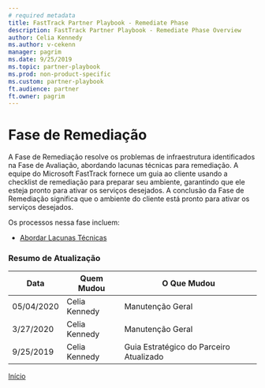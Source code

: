```yaml
---  
# required metadata  
title: FastTrack Partner Playbook - Remediate Phase  
description: FastTrack Partner Playbook - Remediate Phase Overview  
author: Celia Kennedy
ms.author: v-cekenn
manager: pagrim
ms.date: 9/25/2019
ms.topic: partner-playbook
ms.prod: non-product-specific  
ms.custom: partner-playbook
ft.audience: partner
ft.owner: pagrim
---  
```


# Fase de Remediação

A Fase de Remediação resolve os problemas de infraestrutura identificados na Fase de Avaliação, abordando lacunas técnicas para remediação. A equipe do Microsoft FastTrack fornece um guia ao cliente usando a checklist de remediação para preparar seu ambiente, garantindo que ele esteja pronto para ativar os serviços desejados. A conclusão da Fase de Remediação significa que o ambiente do cliente está pronto para ativar os serviços desejados.

Os processos nessa fase incluem:

-  [Abordar Lacunas Técnicas](remediate-address-technical-gaps-partner-pr.md)

###  Resumo de Atualização

|Data|Quem Mudou|O Que Mudou|
|---------|---------------|----------------------------|
|05/04/2020| Celia Kennedy|  Manutenção Geral|
|3/27/2020| Celia Kennedy| Manutenção Geral|
|9/25/2019| Celia Kennedy| Guia Estratégico do Parceiro Atualizado|

[Início](http://partner-docs.microsoft.com)
